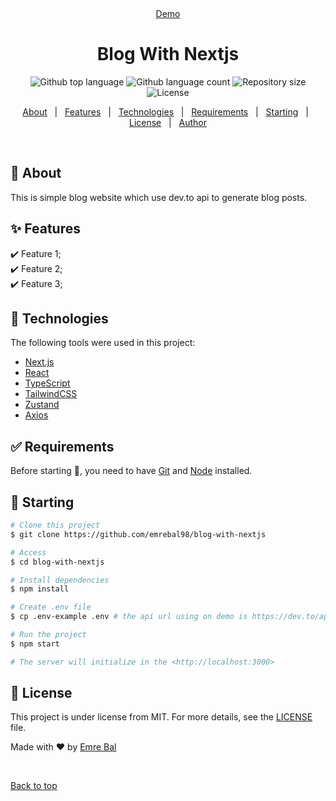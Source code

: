 <div align="center" id="top">

&#xa0;

<a href="https://blog-with-nextjs-emrebal98.vercel.app">Demo</a>

</div>

<h1 align="center">Blog With Nextjs</h1>

<p align="center">
  <img alt="Github top language" src="https://img.shields.io/github/languages/top/emrebal98/blog-with-nextjs?color=56BEB8">

  <img alt="Github language count" src="https://img.shields.io/github/languages/count/emrebal98/blog-with-nextjs?color=56BEB8">

  <img alt="Repository size" src="https://img.shields.io/github/repo-size/emrebal98/blog-with-nextjs?color=56BEB8">

  <img alt="License" src="https://img.shields.io/github/license/emrebal98/blog-with-nextjs?color=56BEB8">
</p>

<p align="center">
  <a href="#dart-about">About</a> &#xa0; | &#xa0; 
  <a href="#sparkles-features">Features</a> &#xa0; | &#xa0;
  <a href="#rocket-technologies">Technologies</a> &#xa0; | &#xa0;
  <a href="#white_check_mark-requirements">Requirements</a> &#xa0; | &#xa0;
  <a href="#checkered_flag-starting">Starting</a> &#xa0; | &#xa0;
  <a href="#memo-license">License</a> &#xa0; | &#xa0;
  <a href="https://github.com/emrebal98" target="_blank">Author</a>
</p>

<br>

## :dart: About

This is simple blog website which use dev.to api to generate blog posts.

## :sparkles: Features

:heavy_check_mark: Feature 1;\
:heavy_check_mark: Feature 2;\
:heavy_check_mark: Feature 3;

## :rocket: Technologies

The following tools were used in this project:

- [Next.js](https://nextjs.org/)
- [React](https://reactjs.org/)
- [TypeScript](https://www.typescriptlang.org/)
- [TailwindCSS](https://tailwindcss.com/)
- [Zustand](https://docs.pmnd.rs/zustand/getting-started/introduction)
- [Axios](https://axios-http.com/)

## :white_check_mark: Requirements

Before starting :checkered_flag:, you need to have [Git](https://git-scm.com) and [Node](https://nodejs.org/en/) installed.

## :checkered_flag: Starting

```bash
# Clone this project
$ git clone https://github.com/emrebal98/blog-with-nextjs

# Access
$ cd blog-with-nextjs

# Install dependencies
$ npm install

# Create .env file
$ cp .env-example .env # the api url using on demo is https://dev.to/api/articles

# Run the project
$ npm start

# The server will initialize in the <http://localhost:3000>
```

## :memo: License

This project is under license from MIT. For more details, see the [LICENSE](LICENSE.md) file.

Made with :heart: by <a href="https://github.com/emrebal98" target="_blank">Emre Bal</a>

&#xa0;

<a href="#top">Back to top</a>
